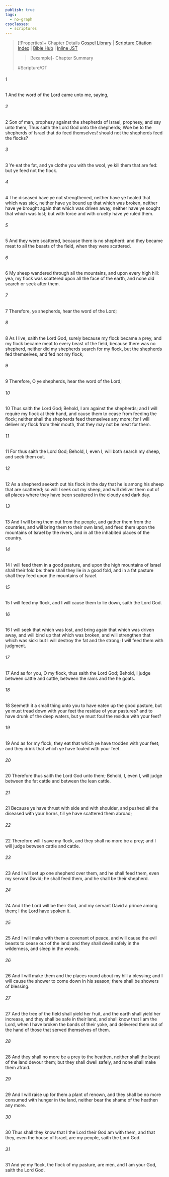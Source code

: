 ```yaml
---
publish: true
tags:
  - no-graph
cssclasses:
  - scriptures
---
```

>[!Properties]+ Chapter Details
>[Gospel Library](https://churchofjesuschrist.org/study/scriptures/ot/ezek/34?lang=eng)    |    [Scripture Citation Index](https://scriptures.byu.edu/#07e22::c07e22)    |    [Bible Hub](https://biblehub.com/ezekiel/34.htm)    |    [Inline JST](https://scripturetoolbox.com/html/ic/Ezekiel/34.html)
>>[!example]- Chapter Summary
>> 
> 
>
>#Scripture/OT
###### 1
1 And the word of the Lord came unto me, saying,
###### 2
2 Son of man, prophesy against the shepherds of Israel, prophesy, and say unto them, Thus saith the Lord God unto the shepherds; Woe be to the shepherds of Israel that do feed themselves! should not the shepherds feed the flocks?
###### 3
3 Ye eat the fat, and ye clothe you with the wool, ye kill them that are fed: but ye feed not the flock.
###### 4
4 The diseased have ye not strengthened, neither have ye healed that which was sick, neither have ye bound up that which was broken, neither have ye brought again that which was driven away, neither have ye sought that which was lost; but with force and with cruelty have ye ruled them.
###### 5
5 And they were scattered, because there is no shepherd: and they became meat to all the beasts of the field, when they were scattered.
###### 6
6 My sheep wandered through all the mountains, and upon every high hill: yea, my flock was scattered upon all the face of the earth, and none did search or seek after them.
###### 7
7 Therefore, ye shepherds, hear the word of the Lord;
###### 8
8 As I live, saith the Lord God, surely because my flock became a prey, and my flock became meat to every beast of the field, because there was no shepherd, neither did my shepherds search for my flock, but the shepherds fed themselves, and fed not my flock;
###### 9
9 Therefore, O ye shepherds, hear the word of the Lord;
###### 10
10 Thus saith the Lord God; Behold, I am against the shepherds; and I will require my flock at their hand, and cause them to cease from feeding the flock; neither shall the shepherds feed themselves any more; for I will deliver my flock from their mouth, that they may not be meat for them.
###### 11
11 For thus saith the Lord God; Behold, I, even I, will both search my sheep, and seek them out.
###### 12
12 As a shepherd seeketh out his flock in the day that he is among his sheep that are scattered; so will I seek out my sheep, and will deliver them out of all places where they have been scattered in the cloudy and dark day.
###### 13
13 And I will bring them out from the people, and gather them from the countries, and will bring them to their own land, and feed them upon the mountains of Israel by the rivers, and in all the inhabited places of the country.
###### 14
14 I will feed them in a good pasture, and upon the high mountains of Israel shall their fold be: there shall they lie in a good fold, and in a fat pasture shall they feed upon the mountains of Israel.
###### 15
15 I will feed my flock, and I will cause them to lie down, saith the Lord God.
###### 16
16 I will seek that which was lost, and bring again that which was driven away, and will bind up that which was broken, and will strengthen that which was sick: but I will destroy the fat and the strong; I will feed them with judgment.
###### 17
17 And as for you, O my flock, thus saith the Lord God; Behold, I judge between cattle and cattle, between the rams and the he goats.
###### 18
18 Seemeth it a small thing unto you to have eaten up the good pasture, but ye must tread down with your feet the residue of your pastures? and to have drunk of the deep waters, but ye must foul the residue with your feet?
###### 19
19 And as for my flock, they eat that which ye have trodden with your feet; and they drink that which ye have fouled with your feet.
###### 20
20 Therefore thus saith the Lord God unto them; Behold, I, even I, will judge between the fat cattle and between the lean cattle.
###### 21
21 Because ye have thrust with side and with shoulder, and pushed all the diseased with your horns, till ye have scattered them abroad;
###### 22
22 Therefore will I save my flock, and they shall no more be a prey; and I will judge between cattle and cattle.
###### 23
23 And I will set up one shepherd over them, and he shall feed them, even my servant David; he shall feed them, and he shall be their shepherd.
###### 24
24 And I the Lord will be their God, and my servant David a prince among them; I the Lord have spoken it.
###### 25
25 And I will make with them a covenant of peace, and will cause the evil beasts to cease out of the land: and they shall dwell safely in the wilderness, and sleep in the woods.
###### 26
26 And I will make them and the places round about my hill a blessing; and I will cause the shower to come down in his season; there shall be showers of blessing.
###### 27
27 And the tree of the field shall yield her fruit, and the earth shall yield her increase, and they shall be safe in their land, and shall know that I am the Lord, when I have broken the bands of their yoke, and delivered them out of the hand of those that served themselves of them.
###### 28
28 And they shall no more be a prey to the heathen, neither shall the beast of the land devour them; but they shall dwell safely, and none shall make them afraid.
###### 29
29 And I will raise up for them a plant of renown, and they shall be no more consumed with hunger in the land, neither bear the shame of the heathen any more.
###### 30
30 Thus shall they know that I the Lord their God am with them, and that they, even the house of Israel, are my people, saith the Lord God.
###### 31
31 And ye my flock, the flock of my pasture, are men, and I am your God, saith the Lord God.
